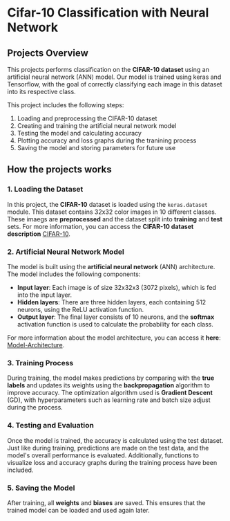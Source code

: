 # Cifar-10 Classification with Neural Network

## Projects Overview
This projects performs classification on the **CIFAR-10 dataset** using an artificial neural network (ANN) model.
Our model is trained using keras and Tensorflow, with the goal of correctly classifying each image in this dataset into its respective class.

This project includes the following steps:
1. Loading and preprocessing the CIFAR-10 dataset
2. Creating and training the artificial neural network model
3. Testing the model and calculating accuracy
4. Plotting accuracy and loss graphs during the tranining process
5. Saving the model and storing parameters for future use

## How the projects works

### 1. Loading the Dataset
In this project, the **CIFAR-10** dataset is loaded using the `keras.dataset` module. This dataset contains 32x32 color images in 10 different classes. These imaegs are **preprocessed** and the dataset split into **training** and **test** sets.
For more information, you can access the **CIFAR-10 dataset description** [CIFAR-10](docs/dataset_description.md).

### 2. Artificial Neural Network Model
The model is built using the **artificial neural network** (ANN) architecture. The model includes the following components:
- **Input layer**: Each image is of size 32x32x3 (3072 pixels), which is fed into the input layer.
- **Hidden layers**: There are three hidden layers, each containing 512 neurons, using the ReLU activation function.
- **Output layer**: The final layer consists of 10 neurons, and the **softmax** activation function is used to calculate the probability for each class.

For more information about the model architecture, you can access it **here**: [Model-Architecture](docs/model_architecture.md).

### 3. Training Process
During training, the model makes predictions by comparing with the **true labels** and updates its weights using the **backpropagation** algorithm to improve accuracy. The optimization algorithm used is **Gradient Descent** (GD), with hyperparameters such as learning rate and batch size adjust during the process.

### 4. Testing and Evaluation
Once the model is trained, the accuracy is calculated using the test dataset. Just like during training, predictions are made on the test data, and the model's overall performance is evaluated. Additionally, functions to visualize loss and accuracy graphs during the training process have been included.

### 5. Saving the Model
After training, all **weights** and **biases** are saved. This ensures that the trained model can be loaded and used again later.

